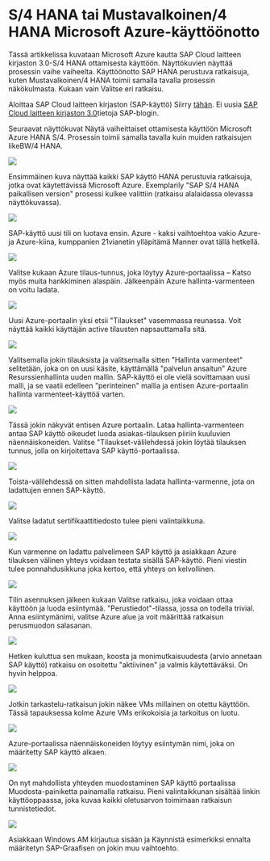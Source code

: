 <properties 
pageTitle="Käyttöönotto-Azure AM S/4 HANA tai Mustavalkoinen/4 HANA | Microsoft Azure" 
description="S/4 HANA tai Mustavalkoinen/4 HANA Azure AM-käyttöönotto" 
services="virtual-machines-linux" 
documentationCenter="" 
authors="hermanndms" 
manager="timlt" 
editor="" 
tags="azure-resource-manager" 
  keywords=""/> 
<tags 
  ms.service="virtual-machines-linux" 
  ms.devlang="na" 
  ms.topic="article" 
  ms.tgt_pltfrm="vm-linux" 
  ms.workload="infrastructure-services" 
  ms.date="09/15/2016" 
  ms.author="hermannd"/> 


# <a name="deploying-s4-hana-or-bw4-hana-on-microsoft-azure"></a>S/4 HANA tai Mustavalkoinen/4 HANA Microsoft Azure-käyttöönotto 

Tässä artikkelissa kuvataan Microsoft Azure kautta SAP Cloud laitteen kirjaston 3.0-S/4 HANA ottamisesta käyttöön.
Näyttökuvien näyttää prosessin vaihe vaiheelta. Käyttöönotto SAP HANA perustuva ratkaisuja, kuten Mustavalkoinen/4 HANA toimii samalla tavalla prosessin näkökulmasta. Kukaan vain Valitse eri ratkaisu.

Aloittaa SAP Cloud laitteen kirjaston (SAP-käyttö) Siirry [tähän](https://cal.sap.com/). Ei uusia [SAP Cloud laitteen kirjaston 3.0](http://scn.sap.com/community/cloud-appliance-library/blog/2016/05/27/sap-cloud-appliance-library-30-came-with-a-new-user-experience)tietoja SAP-blogin. 


Seuraavat näyttökuvat Näytä vaiheittaiset ottamisesta käyttöön Microsoft Azure HANA S/4. Prosessin toimii samalla tavalla kuin muiden ratkaisujen likeBW/4 HANA.


![](./media/virtual-machines-linux-sap-cal-s4h/s4h-pic-1b.jpg)

Ensimmäinen kuva näyttää kaikki SAP käyttö HANA perustuvia ratkaisuja, jotka ovat käytettävissä Microsoft Azure.
Exemplarily "SAP S/4 HANA paikallisen version" prosessi kulkee valittiin (ratkaisu alalaidassa olevassa näyttökuvassa).

![](./media/virtual-machines-linux-sap-cal-s4h/s4h-pic-2.jpg)

SAP-käyttö uusi tili on luotava ensin. Azure - kaksi vaihtoehtoa vakio Azure- ja Azure-kiina, kumppanien 21vianetin ylläpitämä Manner ovat tällä hetkellä.

![](./media/virtual-machines-linux-sap-cal-s4h/s4h-pic3b.jpg)

Valitse kukaan Azure tilaus-tunnus, joka löytyy Azure-portaalissa – Katso myös muita hankkiminen alaspäin. Jälkeenpäin Azure hallinta-varmenteen on voitu ladata.

![](./media/virtual-machines-linux-sap-cal-s4h/s4h-pic6b.jpg)

Uusi Azure-portaalin yksi etsii "Tilaukset" vasemmassa reunassa. Voit näyttää kaikki käyttäjän active tilausten napsauttamalla sitä.

![](./media/virtual-machines-linux-sap-cal-s4h/s4h-pic7b.jpg)

Valitsemalla jokin tilauksista ja valitsemalla sitten "Hallinta varmenteet" selitetään, joka on on uusi käsite, käyttämällä "palvelun ansaitun" Azure Resurssienhallinta uuden mallin.
SAP-käyttö ei ole vielä sovittamaan uusi malli, ja se vaatii edelleen "perinteinen" mallia ja entisen Azure-portaalin hallinta varmenteet-käyttöä varten.

![](./media/virtual-machines-linux-sap-cal-s4h/s4h-pic4b.jpg)

Tässä jokin näkyvät entisen Azure portaalin. Lataa hallinta-varmenteen antaa SAP käyttö oikeudet luoda asiakas-tilauksen piiriin kuuluvien näennäiskoneiden. Valitse "Tilaukset-välilehdessä jokin löytää tilauksen tunnus, jolla on kirjoitettava SAP käyttö-portaalissa.

![](./media/virtual-machines-linux-sap-cal-s4h/s4h-pic5.jpg)

Toista-välilehdessä on sitten mahdollista ladata hallinta-varmenne, jota on ladattujen ennen SAP-käyttö.

![](./media/virtual-machines-linux-sap-cal-s4h/s4h-pic8.jpg)

Valitse ladatut sertifikaattitiedosto tulee pieni valintaikkuna.

![](./media/virtual-machines-linux-sap-cal-s4h/s4h-pic9.jpg)

Kun varmenne on ladattu palvelimeen SAP käyttö ja asiakkaan Azure tilauksen välinen yhteys voidaan testata sisällä SAP-käyttö. Pieni viestin tulee ponnahdusikkuna joka kertoo, että yhteys on kelvollinen.

![](./media/virtual-machines-linux-sap-cal-s4h/s4h-pic10.jpg)

Tilin asennuksen jälkeen kukaan Valitse ratkaisu, joka voidaan ottaa käyttöön ja luoda esiintymää.
"Perustiedot"-tilassa, jossa on todella trivial. Anna esiintymänimi, valitse Azure alue ja voit määrittää ratkaisun perusmuodon salasanan.

![](./media/virtual-machines-linux-sap-cal-s4h/s4h-pic11.jpg)

Hetken kuluttua sen mukaan, koosta ja monimutkaisuudesta (arvio annetaan SAP käyttö) ratkaisu on osoitettu "aktiivinen" ja valmis käytettäväksi. On hyvin helppoa.

![](./media/virtual-machines-linux-sap-cal-s4h/s4h-pic12.jpg)

Jotkin tarkastelu-ratkaisun jokin näkee VMs millainen on otettu käyttöön. Tässä tapauksessa kolme Azure VMs erikokoisia ja tarkoitus on luotu.

![](./media/virtual-machines-linux-sap-cal-s4h/s4h-pic13.jpg)

Azure-portaalissa näennäiskoneiden löytyy esiintymän nimi, joka on määritetty SAP käyttö alkaen.

![](./media/virtual-machines-linux-sap-cal-s4h/s4h-pic14b.jpg)

On nyt mahdollista yhteyden muodostaminen SAP käyttö portaalissa Muodosta-painiketta painamalla ratkaisu. Pieni valintaikkunan sisältää linkin käyttöoppaassa, joka kuvaa kaikki oletusarvon toimimaan ratkaisun tunnistetiedot.

![](./media/virtual-machines-linux-sap-cal-s4h/s4h-pic15.jpg)

Asiakkaan Windows AM kirjautua sisään ja Käynnistä esimerkiksi ennalta määritetyn SAP-Graafisen on jokin muu vaihtoehto.







